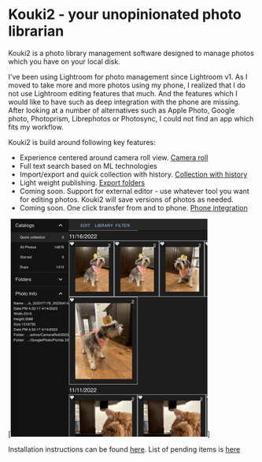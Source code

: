 # Kouki2 - your unopinionated photo librarian

Kouki2 is a photo library management software designed to manage photos which you have on your local disk.

I've been using Lightroom for photo management since Lightroom v1. As I moved to take more and more photos using my phone, I realized that I do not use Lightroom editing features that much. And the features which I would like to have such as deep integration with the phone are missing. After looking at a number of alternatives such as Apple Photo, Google photo, Photoprism, Librephotos or Photosync, I could not find an app which fits my workflow.

Kouki2 is build around following key features:

- Experience centered around camera roll view. [Camera roll](https://github.com/alexezh/kouki2/wiki/CameraRoll)
- Full text search based on ML technologies
- Import/export and quick collection with history. [Collection with history](https://github.com/alexezh/kouki2/wiki/Collections-with-history)
- Light weight publishing. [Export folders](https://github.com/alexezh/kouki2/wiki/Export-folders)
- Coming soon. Support for external editor - use whatever tool you want for editing photos. Kouki2 will save versions of photos as needed.
- Coming soon. One click transfer from and to phone. [Phone integration](https://github.com/alexezh/kouki2/wiki/Phone)

[<img src="./readme-screen1.jpeg" width="400" />]

Installation instructions can be found [here](https://github.com/alexezh/kouki2/wiki/Installation). List of pending items is [here]([web](https://github.com/alexezh/kouki2/)https://github.com/alexezh/kouki2/web/todo.md)

